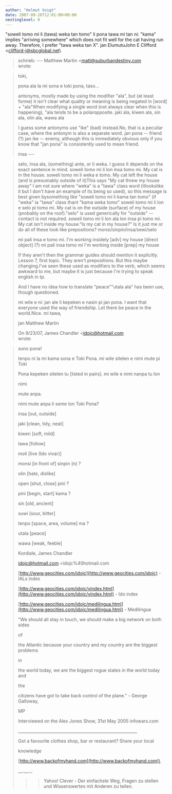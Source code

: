 ```yaml
---
author: "Helmut Voigt"
date: 2007-09-26T12:01:00+00:00
nestinglevel: 0
---
```

"soweli tomo mi li (tawa) weka tan tomo" li pona tawa mi tan ni: "kama" implies "arriving somewhere" which does not fit well for the cat having run away. Therefore, I prefer "tawa weka tan X". jan ElumutuJohn E Clifford <[clifford-j@sbcglobal.net](mailto://clifford-j@sbcglobal.net)\
> schrieb: ---
 Matthew Martin <[matt@suburbandestiny.com](mailto://matt@suburbandestiny.com)\
> wrote:

> toki,
> 
> pona ala la mi sona e toki pona, taso...
> 
> antonyms, mostly made by using the modifier "ala", but (at least forme) it
> isn't clear what quality or meaning is being negated in \[word\] + "ala"When modifying a single word (not always clear when this is happening), "ala tends to be a polaropposite.
> jaki ala, kiwen ala, sin ala, olin ala, wawa ala
> 
> I guess some antonyms use "ike" (bad) instead.No, that is a peculiar case, where the antonym is also a separate word.
> jan pona --
 friend
> (?) jan ike --
 enemy, although this is immediately obvious only if you know
> that "jan pona" is consistently used to mean friend.
> 
> insa ---

> selo, insa ala, (something) ante, or li weka. I guess it depends
> on the exact sentence in mind.
> soweli tomo mi li lon insa tomo mi. My cat is in the house.
> soweli tomo mi li weka e tomo. My cat left the house (and is presumably
> outside of it)This says "My cat threw my house away" I am not sure where "weka" is a "tawa" class word (itlookslike it but I don't have an example of its being so used), so this message is best given bysomething like "soweli tomo mi li kama tan tomo" (if "weka" ia "tawa" class thant "kama weka tomo"
> soweli tomo mi li lon e selo pi tomo mi. My cat is on the outside (surface)
> of my house (probably on the roof)."selo" is used generically for "outside" --
 contact is not required.
> soweli tomo mi li lon ala lon insa pi tomo mi. My cat isn't inside my
> house."Is my cat in my house?"
> Is it just me or do all of these look like prepositions?
> monsi/sinpin/insa/sewi/selo
> 
> mi pali insa e tomo mi.
> I'm working insidely \[adv\] my house \[direct object\]
> (?) mi pali insa tomo mi
> I'm working inside \[prep\] my house
> 
> If they aren't then the grammar guides should mention it explicitly. Lesson 7, first topic. They aren't prepositions. But this maybe changing.I've
> seen these used as modifiers to the verb, which seems awkward to me, but
> maybe it is just because I'm trying to speak english in tp.
> 
> And I have no idea how to translate "peace""utala ala" has been use, though questioned.
> 
> mi wile e ni: jan ale li kepeken e nasin pi jan pona.
> I want that everyone used the way of friendship.
> Let there be peace in the world.Nice.
> mi tawa,
> 
> jan Matthew Martin
> 
> On 9/23/07, James Chandler <[idojc@hotmail.com](mailto://idojc@hotmail.com)\
> wrote:

> 
>> 
> suno pona!
> 
>> 
> tenpo ni la mi kama sona e Toki Pona. mi wile sitelen e nimi mute pi Toki
> 
> Pona kepeken sitelen tu \[listed in pairs\]. mi wile e nimi nanpa tu lon
> 
> nimi
> 
> mute anpa.
> 
>> 
> nimi mute anpa li seme lon Toki Pona?
>>> 
> insa \[out, outside\]
> 
> jaki \[clean, tidy, neat\]
> 
> kiwen \[soft, mild\]
> 
> lawa \[follow\]
> 
> moli \[live (Ido vivar)\]
> 
> monsi \[in front of\] sinpin (n) ?
> 
> olin \[hate, dislike\]
> 
> open \[shut, close\] pini ?
> 
> pini \[begin, start\] kama ?
> 
> sin \[old, ancient\]
> 
> suwi \[sour, bitter\]
> 
> tenpo \[space, area, volume\] ma ?
> 
> utala \[peace\]
> 
> wawa \[weak, feeble\]
> 
>> 
> Kordiale, James Chandler
> 
> [idojc@hotmail.com](mailto://idojc@hotmail.com) <idojc%40hotmail.com
>> 
> [http://www.geocities.com/idojc](http://www.geocities.com/idojc) - IALs index
> 
> [http://www.geocities.com/idojc/yindex.html](http://www.geocities.com/idojc/yindex.html) - Ido index
> 
> [http://www.geocities.com/idojc/medilingua.html](http://www.geocities.com/idojc/medilingua.html) - Medilingua
> 
>> 
> "We should all stay in touch, we should make a big network on both sides
> 
> of
> 
> the Atlantic because your country and my country are the biggest problems
> 
> in
> 
> the world today, we are the biggest rogue states in the world today and
> 
> the
> 
> citizens have got to take back control of the plane." - George Galloway,
> 
> MP
> 
> Interviewed on the Alex Jones Show, 31st May 2005 infowars.com
> 
>> 
> \_\_\_\_\_\_\_\_\_\_\_\_\_\_\_\_\_\_\_\_\_\_\_\_\_\_\_\_\_\_\_\_\_\_\_\_\_\_\_\_\_\_\_\_\_\_\_\_\_\_\_\_\_\_\_\_\_\_
> 
> Got a favourite clothes shop, bar or restaurant? Share your local
> 
> knowledge
> 
> [http://www.backofmyhand.com](http://www.backofmyhand.com)\
> 
>> 
> \_\_.\_,\_.\_
>>> Yahoo! Clever - Der einfachste Weg, Fragen zu stellen und Wissenswertes mit Anderen zu teilen.
